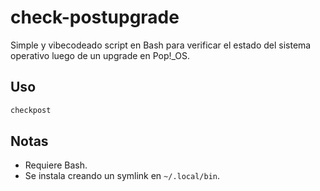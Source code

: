 # check-postupgrade

Simple y vibecodeado script en Bash para verificar el estado del sistema operativo luego de un upgrade en Pop!_OS.

## Uso

```bash
checkpost
```

## Notas

- Requiere Bash.
- Se instala creando un symlink en `~/.local/bin`.

